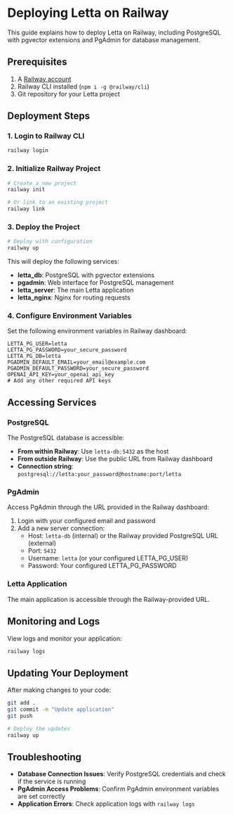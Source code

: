 # Deploying Letta on Railway

This guide explains how to deploy Letta on Railway, including PostgreSQL with pgvector extensions and PgAdmin for database management.

## Prerequisites

1. A [Railway account](https://railway.app)
2. Railway CLI installed (`npm i -g @railway/cli`)
3. Git repository for your Letta project

## Deployment Steps

### 1. Login to Railway CLI

```bash
railway login
```

### 2. Initialize Railway Project

```bash
# Create a new project
railway init

# Or link to an existing project
railway link
```

### 3. Deploy the Project

```bash
# Deploy with configuration
railway up
```

This will deploy the following services:
- **letta_db**: PostgreSQL with pgvector extensions
- **pgadmin**: Web interface for PostgreSQL management
- **letta_server**: The main Letta application
- **letta_nginx**: Nginx for routing requests

### 4. Configure Environment Variables

Set the following environment variables in Railway dashboard:

```
LETTA_PG_USER=letta
LETTA_PG_PASSWORD=your_secure_password
LETTA_PG_DB=letta
PGADMIN_DEFAULT_EMAIL=your_email@example.com
PGADMIN_DEFAULT_PASSWORD=your_secure_password
OPENAI_API_KEY=your_openai_api_key
# Add any other required API keys
```

## Accessing Services

### PostgreSQL

The PostgreSQL database is accessible:
- **From within Railway**: Use `letta-db:5432` as the host
- **From outside Railway**: Use the public URL from Railway dashboard
- **Connection string**: `postgresql://letta:your_password@hostname:port/letta`

### PgAdmin

Access PgAdmin through the URL provided in the Railway dashboard:
1. Login with your configured email and password
2. Add a new server connection:
   - Host: `letta-db` (internal) or the Railway provided PostgreSQL URL (external)
   - Port: `5432`
   - Username: `letta` (or your configured LETTA_PG_USER)
   - Password: Your configured LETTA_PG_PASSWORD

### Letta Application

The main application is accessible through the Railway-provided URL.

## Monitoring and Logs

View logs and monitor your application:

```bash
railway logs
```

## Updating Your Deployment

After making changes to your code:

```bash
git add .
git commit -m "Update application"
git push

# Deploy the updates
railway up
```

## Troubleshooting

- **Database Connection Issues**: Verify PostgreSQL credentials and check if the service is running
- **PgAdmin Access Problems**: Confirm PgAdmin environment variables are set correctly
- **Application Errors**: Check application logs with `railway logs` 